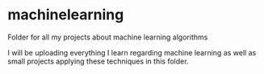 # machinelearning
Folder for all my projects about machine learning algorithms

I will be uploading everything I learn regarding machine learning as well as small projects applying these techniques in this folder.
